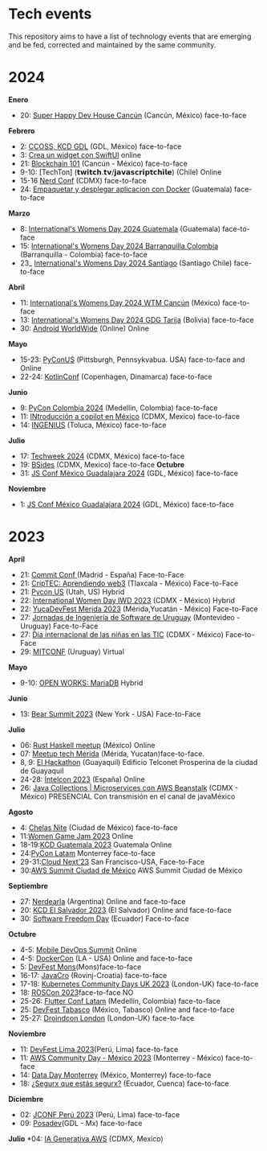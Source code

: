 # Tech events
This repository aims to have a list of technology events that are emerging and be fed, corrected and maintained by the same community.

# 2024

**Enero**
* 20: [Super Happy Dev House Cancún](https://bit.ly/shdvcancun1) (Cancún, México) face-to-face

**Febrero**
* 2: [CCOSS, KCD GDL](https://ccoss.org/) (GDL, México) face-to-face
* 3: [Crea un widget con SwiftUI](https://gdg.community.dev/events/details/google-gdg-santa-barbara-presents-crea-un-widget-con-swiftui/) online
* 21: [Blockchain 101](https://shorturl.at/bhCVY) (Cancún - México) face-to-face
* 9-10: [TechTon] (𝘁𝘄𝗶𝘁𝗰𝗵.𝘁𝘃/𝗷𝗮𝘃𝗮𝘀𝗰𝗿𝗶𝗽𝘁𝗰𝗵𝗶𝗹𝗲) (Chile) Online
* 15-16 [Nerd Conf](https://tally.so/r/3jPEvE) (CDMX)  face-to-face
* 24: [Empaquetar y desplegar aplicacion con Docker](https://www.meetup.com/women-who-code-guatemala/events/298877810/) (Guatemala) face-to-face

**Marzo**
* 8: [International's Womens Day 2024 Guatemala](https://gdg.community.dev/events/details/google-gdg-guatemala-presents-iwd-guatemala-2024/) (Guatemala) face-to-face
* 15: [International's Womens Day 2024 Barranquilla Colombia](https://gdg.community.dev/gdg-barranquilla/) (Barranquilla - Colombia) face-to-face
* 23_ [International's Womens Day 2024 Santiago](https://lu.ma/iwd-santiago) (Santiago Chile) face-to-face

**Abril**
* 11: [International's Womens Day 2024 WTM Cancún](https://gdg.community.dev/events/details/google-gdg-cancun-presents-iwd-gdg-cancun/) (México) face-to-face
* 13: [International's Womens Day 2024 GDG Tarija](https://gdg.community.dev/events/details/google-gdg-tarija-presents-international-womens-day-tarija-2024/) (Bolivia) face-to-face
* 30: [Android WorldWide](https://android-worldwide.com/) (Online) Online

**Mayo**
* 15-23: [PyConUS](https://us.pycon.org/2024/) (Pittsburgh, Pennsykvabua. USA) face-to-face and Online
* 22-24: [KotlinConf](https://kotlinconf.com/) (Copenhagen, Dinamarca) face-to-face

**Junio**
* 9: [PyCon Colombia 2024](https://2024.pycon.co/en) (Medellin, Colombia) face-to-face
* 11: [INtroducción a copilot en México](https://www.eventbrite.com.mx/e/introduccion-a-copilot-en-mexico-el-futuro-del-trabajo-impulsado-por-ia-tickets-890751179757?aff=ebdssbdestsearch) (CDMX, Mexico) face-to-face
* 14: [INGENIUS](https://www.eventbrite.com.mx/e/ingenius-tickets-901726427017?aff=ebdssbcategorybrowse&keep_tld=1) (Toluca, México) face-to-face

**Julio**
* 17: [Techweek 2024](https://www.eventbrite.com.mx/e/techweek-2024-tickets-800052286927?aff=ebdssbcategorybrowse) (CDMX, México) face-to-face
* 19: [BSides](https://bsidescdmx.org/) (CDMX, Mexico) face-to-face
**Octubre**
* 31: [JS Conf México Guadalajara 2024](https://www.jsconf.mx/) (GDL, México) face-to-face

**Noviembre**
* 1:  [JS Conf México Guadalajara 2024](https://www.jsconf.mx/) (GDL, México) face-to-face

# 2023

 **April**
 * 21: [Commit Conf ](https://2023.commit-conf.com/) (Madrid - España) Face-to-Face
 * 21: [CripTEC: Aprendiendo web3](https://www.meetup.com/blockchain-meetup-mexico-by-antisat/events/292121011/) (Tlaxcala - México) Face-to-Face
 * 21: [Pycon US](https://us.pycon.org/2023/) (Utah, US) Hybrid
 * 22: [International Women Day IWD 2023](https://womentechmakers.mx/iwdmx-2023) (CDMX - México) Hybrid
 * 22: [YucaDevFest Merida 2023](https://www.eventbrite.com/e/yucadevfest-merida-2023-tickets-607953303697) (Mérida,Yucatán - México) Face-to-Face
 * 27: [Jornadas de Ingeniería de Software de Uruguay](https://is.uy/jis-uy-2023/) (Montevideo - Uruguay) Face-to-Face
 * 27: [Día internacional de las niñas en las TIC](http://www.ideatic.mx/ninastic/) (CDMX - México) Face-to-Face
 * 29: [MITCONF](https://mujeresit.com/mitconf/) (Uruguay) Virtual

**Mayo**
* 9-10: [OPEN WORKS: MariaDB](https://openworks.mariadb.com/event/03457861-7fa6-431f-9b9d-5d65c8649d69/websitePage:50233fd3-475e-4fe2-b820-73f35fecb6ff) Hybrid


**Junio**
* 13: [Bear Summit 2023](beamsummit.org/) (New York - USA) Face-to-Face

**Julio**
* 06: [Rust Haskell meetup](https://www.meetup.com/rust-mx/events/294152158/) (México) Online
* 07: [Meetup tech Mérida](https://tally.so/r/nGKrpp) (Mérida, Yucatan)face-to-face.
* 8, 9: [El Hackathon](https://guayaquiltech.ec/hackathon/) (Guayaquil)  Edificio Telconet Prosperina de la ciudad de Guayaquil
* 24-28: [Intelcon 2023](https://www.ginseg.com/intelcon/) (España) Online
* 26: [Java Collections | Microservices con AWS Beanstalk](https://www.meetup.com/jvm-mx/events/294779897/?utm_medium=referral&utm_campaign=share-btn_savedevents_share_modal&utm_source=link) (CDMX - México) PRESENCIAL Con transmisión en el canal de javaMéxico


**Agosto**
* 4: [Chelas Nite](https://www.eventbrite.com.mx/e/chela-nite-tickets-687346410617) (Ciudad de México)  face-to-face
* 11:[Women Game Jam 2023](https://docs.google.com/forms/d/e/1FAIpQLSfZNJ1398bbDalSPnhFry4q4hXlewIjMYRBB-lTdK9Pa9VZSw/viewform) Online
* 18-19:[KCD Guatemala 2023](https://community.cncf.io/kcd-guatemala/) Guatemala Online
* 24:[PyCon Latam](https://www.pylatam.org/) Monterrey face-to-face
* 29-31:[Cloud Next'23](https://cloud.withgoogle.com/next) San Francisco-USA, Face-to-Face
* 30:[AWS Summit Ciudad de México](https://aws.amazon.com/es/events/summits/mexico-city/) AWS Summit Ciudad de México

**Septiembre**
* 27: [Nerdearla](https://nerdear.la/) (Argentina) Online and face-to-face
* 20: [KCD El Salvador 2023](https://community.cncf.io/events/details/cncf-kcd-el-salvador-presents-kcd-el-salvador-2023/) (El Salvador) Online and face-to-face
* 30: [Software Freedom Day](https://openlab.ec/SFD-2023) (Ecuador) Face-to-face

**Octubre**
* 4-5: [Mobile DevOps Summit](https://summit.bitrise.io/) Online
* 4-5: [DockerCon](https://www.dockercon.com/2023/) (LA - USA) Online and face-to-face
* 5: [DevFest Mons](https://gdg.community.dev/events/details/google-gdg-mons-presents-devfest-mons-2023/)(Mons)face-to-face
* 16-17: [JavaCro](https://2023.javacro.hr/eng) (Rovinj-Croatia) face-to-face
* 17-18: [Kubernetes Community Days UK 2023](https://community.cncf.io/events/details/cncf-kcd-uk-presents-kubernetes-community-days-uk-2023/) (London-UK) face-to-face
* 18: [ROSCon 2023](https://roscon.ros.org/2023/)face-to-face NO
* 25-26: [Flutter Conf Latam](https://flutterconflatam.dev/#/home) (Medellín, Colombia) face-to-face
* 25: [DevFest Tabasco](https://gdg.community.dev/events/details/google-gdg-villahermosa-presents-devfest-2023-tabasco/cohost-gdg-villahermosa) (México, Tabasco) Online and face-to-face
* 25-27: [Droindcon London](https://london.droidcon.com/) (London-UK) face-to-face

**Noviembre**
* 11: [DevFest Lima 2023](https://docs.google.com/forms/d/e/1FAIpQLSeEPgwG6Ii6uUUYm2m23tM7ny0wKzLJr16xb7q4GjGOZOOL4g/viewform)(Perú, Lima) face-to-face
* 11: [AWS Community Day - México 2023](https://awscommunity.mx/communityday/) (Monterrey - México) face-to-face
* 14: [Data Day Monterrey](https://sg.com.mx/dataday) (México, Monterrey) face-to-face
* 18: [¿Segurx que estás segurx?](https://openlab.ec/security-day#no-back) (Ecuador, Cuenca) face-to-face 

**Diciembre**
* 02: [JCONF Perú 2023](https://jconf.perujug.org/) (Perú, Lima) face-to-face
* 09: [Posadev](https://posadev.mx/)(GDL -  Mx) face-to-face

**Julio**
*04: [IA Generativa AWS](https://generative-ai-cdmx.splashthat.com/) (CDMX, Mexico)
